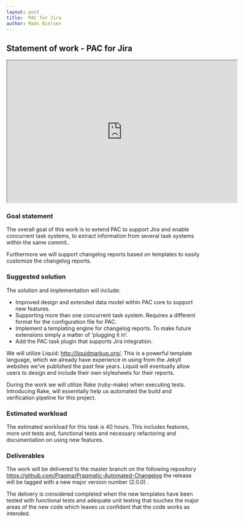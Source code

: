 ```yaml
---
layout: post
title:  PAC for Jira
author: Mads Nielsen
---
```


## Statement of work - PAC for Jira

<iframe style="display:block; width:600px; height:371px" src="https://docs.google.com/spreadsheets/d/10iuA_SK6crvYU5TOoqMXxn3plLmuK_3K-bGuqs6kxX0/pubchart?oid=1764296333&amp;format=interactive"></iframe>

### Goal statement

The overall goal of this work is to extend PAC to support Jira and enable concurrent task systems, to extract information from several task systems within the same commit..

Furthermore we will support changelog reports based on templates to easily customize the changelog reports.

### Suggested solution

The solution and implementation will include:

- Improved design and extended data model within PAC core to support new features.
- Supporting more than one concurrent task system. Requires a different format for the configuration file for PAC.
- Implement a templating engine for changelog reports. To make future extensions simply a matter of ‘plugging it in’.
- Add the PAC task plugin that supports Jira integration.

We will utilize Liquid: http://liquidmarkup.org/. This is a powerful template language, which we already have experience in using from the Jekyll websites we’ve published the past few years. Liquid will eventually allow users to design and include  their own stylesheets for their reports.

During the work we will utilize Rake (ruby-make) when executing tests. Introducing Rake, will essentially help us automated the build and verification pipeline for this project.


### Estimated workload

The estimated workload for this task is 40 hours. This includes features, more unit tests and, functional tests and necessary refactoring and documentation on using new features.

### Deliverables

The work will be delivered to the master branch on the following repository
https://github.com/Praqma/Praqmatic-Automated-Changelog the release will be tagged with a new major version number (2.0.0) .  

The delivery is considered completed when the new templates have been tested with functional tests and adequate unit testing that touches the major areas of the new code which leaves us confident that the code works as intended.  
